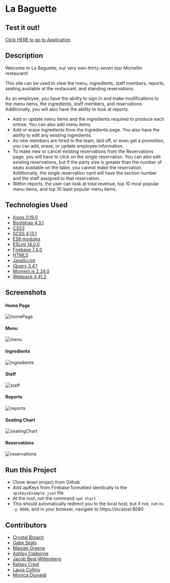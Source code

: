 # La Baguette 


## Test it out!
[Click HERE to go to Application](https://labaguette-932fa.firebaseapp.com/#)

## Description
Welcome to La Baguette, our very own thirty-seven star Michellin restaurant!

This site can be used to view the menu, ingredients, staff members, reports, seating available at the restaurant, and standing reservations.

As an employee, you have the ability to sign in and make modifications to the menu items, the ingredients, staff members, and reservations. Additionally, you will also have the ability to look at reports.

* Add or update menu items and the ingredients required to produce each entree. You can also add menu items.
* Add or erase ingredients from the Ingredients page. You also have the ability to edit any existing ingredients.
* As new members are hired to the team, laid off, or even get a promotion, you can add, erase, or update employee information.
* To make new or cancel existing reservations from the Reservations page, you will have to click on the single reservation. You can also edit existing reservations, but if the party size is greater than the number of seats available on the table, you cannot make the reservation. Additionally, the single reservation card will have the section number and the staff assigned to that reservation.
* Within reports, the user can look at total revenue, top 10 most popular menu items, and top 10 least popular menu items.

## Technologies Used
* [Axios 0.19.0](https://www.npmjs.com/package/axios)
* [Bootstrap 4.3.1](https://getbootstrap.com/)
* [CSS3](https://www.w3.org/Style/CSS/Overview.en.html)
* [SCSS 4.13.1](https://sass-lang.com/)
* [ES6 modules](https://developer.mozilla.org/en-US/docs/Web/JavaScript/Guide/Modules)
* [ESLint 14.0.0](https://eslint.org/)
* [Firebase 7.4.0](https://firebase.google.com/)
* [HTML5](https://html.spec.whatwg.org/multipage/)
* [JavaScript](https://www.javascript.com/)
* [jQuery 3.4.1](https://jquery.com/)
* [Moment.js 2.24.0](https://momentjs.com/)
* [Webpack 4.41.2](https://webpack.js.org/)

## Screenshots
#### Home Page
![homePage](https://raw.githubusercontent.com/nss-evening-cohort-10/nutshell-michelin-restaurant/master/screenshots2/homepage.PNG)
#### Menu
![menu](https://raw.githubusercontent.com/nss-evening-cohort-10/nutshell-michelin-restaurant/master/screenshots2/menu.PNG)
#### Ingredients
![ingredients](https://raw.githubusercontent.com/nss-evening-cohort-10/nutshell-michelin-restaurant/master/screenshots2/inventory.PNG)
#### Staff
![staff](https://raw.githubusercontent.com/nss-evening-cohort-10/nutshell-michelin-restaurant/master/screenshots2/staff.PNG)
#### Reports
![reports](https://raw.githubusercontent.com/nss-evening-cohort-10/nutshell-michelin-restaurant/master/screenshots2/reports.PNG)
#### Seating Chart
![seatingChart](https://raw.githubusercontent.com/nss-evening-cohort-10/nutshell-michelin-restaurant/master/screenshots2/seatingChart.PNG)
#### Reservations
![reservations](https://raw.githubusercontent.com/nss-evening-cohort-10/nutshell-michelin-restaurant/master/screenshots2/reservations.PNG)

## Run this Project
* Clone down project from Github
* Add apiKeys from Firebase formatted identically to the `apiKeysExample.json` file
* At the root, run the command `npm start`
* This should automatically redirect you to the local host, but if not, run `hs -p 8080`, and in your browser, navigate to https://localost:8080

## Contributors
* [Crystal Broach](https://github.com/broach44)
* [Gabe Seals](https://github.com/gseals)
* [Maggie Greene](https://github.com/maggieisgreene)
* [Ashley Claiborne](https://github.com/aclai4067)
* [Jacob Best-Wittenberg](https://github.com/jacob-bw)
* [Kelsey Creel](https://github.com/kelseycreel)
* [Laura Collins](https://github.com/LaCollins)
* [Monica Djunaidi](https://github.com/djunaim)